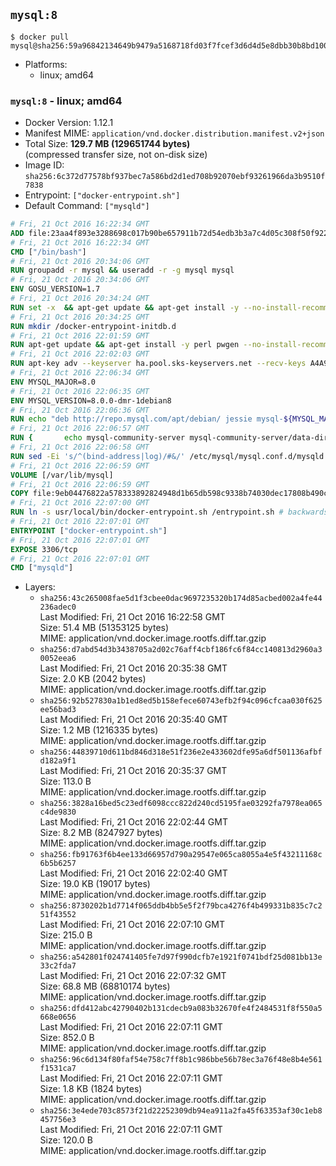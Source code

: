 ## `mysql:8`

```console
$ docker pull mysql@sha256:59a96842134649b9479a5168718fd03f7fcef3d6d4d5e8dbb30b8bd100dcecba
```

-	Platforms:
	-	linux; amd64

### `mysql:8` - linux; amd64

-	Docker Version: 1.12.1
-	Manifest MIME: `application/vnd.docker.distribution.manifest.v2+json`
-	Total Size: **129.7 MB (129651744 bytes)**  
	(compressed transfer size, not on-disk size)
-	Image ID: `sha256:6c372d77578bf937bec7a586bd2d1ed708b92070ebf93261966da3b9510f7838`
-	Entrypoint: `["docker-entrypoint.sh"]`
-	Default Command: `["mysqld"]`

```dockerfile
# Fri, 21 Oct 2016 16:22:34 GMT
ADD file:23aa4f893e3288698c017b90be657911b72d54edb3b3a7c4d05c308f50f9228f in / 
# Fri, 21 Oct 2016 16:22:34 GMT
CMD ["/bin/bash"]
# Fri, 21 Oct 2016 20:34:06 GMT
RUN groupadd -r mysql && useradd -r -g mysql mysql
# Fri, 21 Oct 2016 20:34:06 GMT
ENV GOSU_VERSION=1.7
# Fri, 21 Oct 2016 20:34:24 GMT
RUN set -x 	&& apt-get update && apt-get install -y --no-install-recommends ca-certificates wget && rm -rf /var/lib/apt/lists/* 	&& wget -O /usr/local/bin/gosu "https://github.com/tianon/gosu/releases/download/$GOSU_VERSION/gosu-$(dpkg --print-architecture)" 	&& wget -O /usr/local/bin/gosu.asc "https://github.com/tianon/gosu/releases/download/$GOSU_VERSION/gosu-$(dpkg --print-architecture).asc" 	&& export GNUPGHOME="$(mktemp -d)" 	&& gpg --keyserver ha.pool.sks-keyservers.net --recv-keys B42F6819007F00F88E364FD4036A9C25BF357DD4 	&& gpg --batch --verify /usr/local/bin/gosu.asc /usr/local/bin/gosu 	&& rm -r "$GNUPGHOME" /usr/local/bin/gosu.asc 	&& chmod +x /usr/local/bin/gosu 	&& gosu nobody true 	&& apt-get purge -y --auto-remove ca-certificates wget
# Fri, 21 Oct 2016 20:34:25 GMT
RUN mkdir /docker-entrypoint-initdb.d
# Fri, 21 Oct 2016 22:01:59 GMT
RUN apt-get update && apt-get install -y perl pwgen --no-install-recommends && rm -rf /var/lib/apt/lists/*
# Fri, 21 Oct 2016 22:02:03 GMT
RUN apt-key adv --keyserver ha.pool.sks-keyservers.net --recv-keys A4A9406876FCBD3C456770C88C718D3B5072E1F5
# Fri, 21 Oct 2016 22:06:34 GMT
ENV MYSQL_MAJOR=8.0
# Fri, 21 Oct 2016 22:06:35 GMT
ENV MYSQL_VERSION=8.0.0-dmr-1debian8
# Fri, 21 Oct 2016 22:06:36 GMT
RUN echo "deb http://repo.mysql.com/apt/debian/ jessie mysql-${MYSQL_MAJOR}" > /etc/apt/sources.list.d/mysql.list
# Fri, 21 Oct 2016 22:06:57 GMT
RUN { 		echo mysql-community-server mysql-community-server/data-dir select ''; 		echo mysql-community-server mysql-community-server/root-pass password ''; 		echo mysql-community-server mysql-community-server/re-root-pass password ''; 		echo mysql-community-server mysql-community-server/remove-test-db select false; 	} | debconf-set-selections 	&& apt-get update && apt-get install -y mysql-server="${MYSQL_VERSION}" && rm -rf /var/lib/apt/lists/* 	&& rm -rf /var/lib/mysql && mkdir -p /var/lib/mysql /var/run/mysqld 	&& chown -R mysql:mysql /var/lib/mysql /var/run/mysqld 	&& chmod 777 /var/run/mysqld
# Fri, 21 Oct 2016 22:06:58 GMT
RUN sed -Ei 's/^(bind-address|log)/#&/' /etc/mysql/mysql.conf.d/mysqld.cnf 	&& echo 'skip-host-cache\nskip-name-resolve' | awk '{ print } $1 == "[mysqld]" && c == 0 { c = 1; system("cat") }' /etc/mysql/mysql.conf.d/mysqld.cnf > /tmp/mysqld.cnf 	&& mv /tmp/mysqld.cnf /etc/mysql/mysql.conf.d/mysqld.cnf
# Fri, 21 Oct 2016 22:06:59 GMT
VOLUME [/var/lib/mysql]
# Fri, 21 Oct 2016 22:06:59 GMT
COPY file:9eb04476822a578333892824948d1b65db598c9338b74030dec17808b490c956 in /usr/local/bin/ 
# Fri, 21 Oct 2016 22:07:00 GMT
RUN ln -s usr/local/bin/docker-entrypoint.sh /entrypoint.sh # backwards compat
# Fri, 21 Oct 2016 22:07:01 GMT
ENTRYPOINT ["docker-entrypoint.sh"]
# Fri, 21 Oct 2016 22:07:01 GMT
EXPOSE 3306/tcp
# Fri, 21 Oct 2016 22:07:01 GMT
CMD ["mysqld"]
```

-	Layers:
	-	`sha256:43c265008fae5d1f3cbee0dac9697235320b174d85acbed002a4fe44236adec0`  
		Last Modified: Fri, 21 Oct 2016 16:22:58 GMT  
		Size: 51.4 MB (51353125 bytes)  
		MIME: application/vnd.docker.image.rootfs.diff.tar.gzip
	-	`sha256:d7abd54d3b3438705a2d02c76aff4cbf186fc6f84cc140813d2960a30052eea6`  
		Last Modified: Fri, 21 Oct 2016 20:35:38 GMT  
		Size: 2.0 KB (2042 bytes)  
		MIME: application/vnd.docker.image.rootfs.diff.tar.gzip
	-	`sha256:92b527830a1b1ed8ed5b158efece60743efb2f94c096cfcaa030f625ee56bad3`  
		Last Modified: Fri, 21 Oct 2016 20:35:40 GMT  
		Size: 1.2 MB (1216335 bytes)  
		MIME: application/vnd.docker.image.rootfs.diff.tar.gzip
	-	`sha256:44839710d611bd846d318e51f236e2e433602dfe95a6df501136afbfd182a9f1`  
		Last Modified: Fri, 21 Oct 2016 20:35:37 GMT  
		Size: 113.0 B  
		MIME: application/vnd.docker.image.rootfs.diff.tar.gzip
	-	`sha256:3828a16bed5c23edf6098ccc822d240cd5195fae03292fa7978ea065c4de9830`  
		Last Modified: Fri, 21 Oct 2016 22:02:44 GMT  
		Size: 8.2 MB (8247927 bytes)  
		MIME: application/vnd.docker.image.rootfs.diff.tar.gzip
	-	`sha256:fb91763f6b4ee133d66957d790a29547e065ca8055a4e5f43211168c6b5b6257`  
		Last Modified: Fri, 21 Oct 2016 22:02:40 GMT  
		Size: 19.0 KB (19017 bytes)  
		MIME: application/vnd.docker.image.rootfs.diff.tar.gzip
	-	`sha256:8730202b1d7714f065ddb4bb5e5f2f79bca4276f4b499331b835c7c251f43552`  
		Last Modified: Fri, 21 Oct 2016 22:07:10 GMT  
		Size: 215.0 B  
		MIME: application/vnd.docker.image.rootfs.diff.tar.gzip
	-	`sha256:a542801f024741405fe7d97f990dcfb7e1921f0741bdf25d081bb13e33c2fda7`  
		Last Modified: Fri, 21 Oct 2016 22:07:32 GMT  
		Size: 68.8 MB (68810174 bytes)  
		MIME: application/vnd.docker.image.rootfs.diff.tar.gzip
	-	`sha256:dfd412abc42790402b131cdecb9a083b32670fe4f2484531f8f550a5668e0656`  
		Last Modified: Fri, 21 Oct 2016 22:07:11 GMT  
		Size: 852.0 B  
		MIME: application/vnd.docker.image.rootfs.diff.tar.gzip
	-	`sha256:96c6d134f80faf54e758c7ff8b1c986bbe56b78ec3a76f48e8b4e561f1531ca7`  
		Last Modified: Fri, 21 Oct 2016 22:07:11 GMT  
		Size: 1.8 KB (1824 bytes)  
		MIME: application/vnd.docker.image.rootfs.diff.tar.gzip
	-	`sha256:3e4ede703c8573f21d22252309db94ea911a2fa45f63353af30c1eb8457756e3`  
		Last Modified: Fri, 21 Oct 2016 22:07:11 GMT  
		Size: 120.0 B  
		MIME: application/vnd.docker.image.rootfs.diff.tar.gzip
